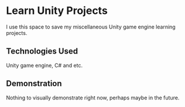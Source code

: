 # Learn Unity Projects

I use this space to save my miscellaneous Unity game engine learning projects.

## Technologies Used

Unity game engine, C# and etc. 

## Demonstration

Nothing to visually demonstrate right now, perhaps maybe in the future.
